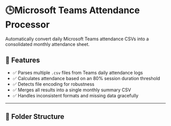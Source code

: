 # 🕒Microsoft Teams Attendance Processor

Automatically convert daily Microsoft Teams attendance CSVs into a consolidated monthly attendance sheet.

## 📌 Features

- ✅ Parses multiple `.csv` files from Teams daily attendance logs
- ✅ Calculates attendance based on an 80% session duration threshold
- ✅ Detects file encoding for robustness
- ✅ Merges all results into a single monthly summary CSV
- ✅ Handles inconsistent formats and missing data gracefully

---

## 📂 Folder Structure


